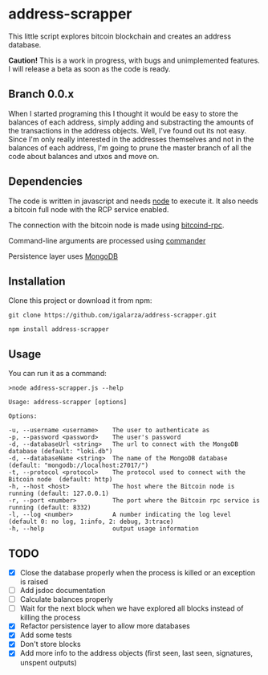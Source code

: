 
# address-scrapper

This little script explores bitcoin blockchain and creates an address database. 

**Caution!** This is a work in progress, with bugs and unimplemented features. I will release a beta as soon as the code is ready.

## Branch 0.0.x

When I started programing this I thought it would be easy to store the balances of each address, simply adding and substracting the amounts of the transactions in the address objects. Well, I've found out its not easy. Since I'm only really interested in the addresses themselves and not in the balances of each address, I'm going to prune the master branch of all the code about balances and utxos and move on.

## Dependencies

The code is written in javascript and needs [node](https://nodejs.org/) to execute it. It also needs a bitcoin full node with the RCP service enabled.

The connection with the bitcoin node is made using [bitcoind-rpc](https://github.com/bitpay/bitcoind-rpc).

Command-line arguments are processed using [commander](https://github.com/tj/commander.js)

Persistence layer uses [MongoDB](https://github.com/mongodb/node-mongodb-native)

## Installation

Clone this project or download it from npm:

`git clone https://github.com/igalarza/address-scrapper.git`

`npm install address-scrapper`

## Usage

You can run it as a command:

    >node address-scrapper.js --help

    Usage: address-scrapper [options]

    Options:

    -u, --username <username>    The user to authenticate as
    -p, --password <password>    The user's password
    -d, --databaseUrl <string>   The url to connect with the MongoDB database (default: "loki.db")
    -d, --databaseName <string>  The name of the MongoDB database (default: "mongodb://localhost:27017/")
    -t, --protocol <protocol>    The protocol used to connect with the Bitcoin node  (default: http)
    -h, --host <host>            The host where the Bitcoin node is running (default: 127.0.0.1)
    -r, --port <number>          The port where the Bitcoin rpc service is running (default: 8332)
    -l, --log <number>           A number indicating the log level (default 0: no log, 1:info, 2: debug, 3:trace)
    -h, --help                   output usage information

## TODO

- [x] Close the database properly when the process is killed or an exception is raised
- [ ] Add jsdoc documentation
- [ ] Calculate balances properly
- [ ] Wait for the next block when we have explored all blocks instead of killing the process
- [x] Refactor persistence layer to allow more databases
- [x] Add some tests
- [x] Don't store blocks
- [x] Add more info to the address objects (first seen, last seen, signatures, unspent outputs)
